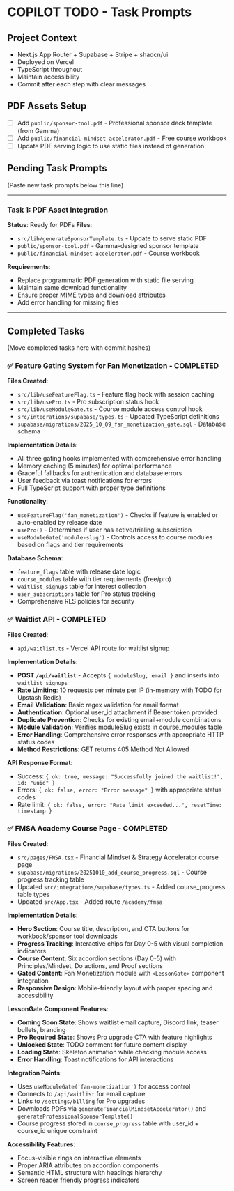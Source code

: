 # COPILOT TODO - Task Prompts

## Project Context
- Next.js App Router + Supabase + Stripe + shadcn/ui
- Deployed on Vercel
- TypeScript throughout
- Maintain accessibility
- Commit after each step with clear messages

## PDF Assets Setup
- [ ] Add `public/sponsor-tool.pdf` - Professional sponsor deck template (from Gamma)
- [ ] Add `public/financial-mindset-accelerator.pdf` - Free course workbook
- [ ] Update PDF serving logic to use static files instead of generation

## Pending Task Prompts
(Paste new task prompts below this line)

---

### Task 1: PDF Asset Integration
**Status**: Ready for PDFs
**Files**: 
- `src/lib/generateSponsorTemplate.ts` - Update to serve static PDF
- `public/sponsor-tool.pdf` - Gamma-designed sponsor template
- `public/financial-mindset-accelerator.pdf` - Course workbook

**Requirements**:
- Replace programmatic PDF generation with static file serving
- Maintain same download functionality
- Ensure proper MIME types and download attributes
- Add error handling for missing files

---

## Completed Tasks
(Move completed tasks here with commit hashes)

### ✅ Feature Gating System for Fan Monetization - COMPLETED
**Files Created**:
- `src/lib/useFeatureFlag.ts` - Feature flag hook with session caching
- `src/lib/usePro.ts` - Pro subscription status hook
- `src/lib/useModuleGate.ts` - Course module access control hook
- `src/integrations/supabase/types.ts` - Updated TypeScript definitions
- `supabase/migrations/2025_10_09_fan_monetization_gate.sql` - Database schema

**Implementation Details**:
- All three gating hooks implemented with comprehensive error handling
- Memory caching (5 minutes) for optimal performance
- Graceful fallbacks for authentication and database errors
- User feedback via toast notifications for errors
- Full TypeScript support with proper type definitions

**Functionality**:
- `useFeatureFlag('fan_monetization')` - Checks if feature is enabled or auto-enabled by release date
- `usePro()` - Determines if user has active/trialing subscription
- `useModuleGate('module-slug')` - Controls access to course modules based on flags and tier requirements

**Database Schema**:
- `feature_flags` table with release date logic
- `course_modules` table with tier requirements (free/pro)
- `waitlist_signups` table for interest collection
- `user_subscriptions` table for Pro status tracking
- Comprehensive RLS policies for security

### ✅ Waitlist API - COMPLETED  
**Files Created**:
- `api/waitlist.ts` - Vercel API route for waitlist signup

**Implementation Details**:
- **POST `/api/waitlist`** - Accepts `{ moduleSlug, email }` and inserts into `waitlist_signups`
- **Rate Limiting**: 10 requests per minute per IP (in-memory with TODO for Upstash Redis)
- **Email Validation**: Basic regex validation for email format
- **Authentication**: Optional user_id attachment if Bearer token provided
- **Duplicate Prevention**: Checks for existing email+module combinations
- **Module Validation**: Verifies moduleSlug exists in course_modules table
- **Error Handling**: Comprehensive error responses with appropriate HTTP status codes
- **Method Restrictions**: GET returns 405 Method Not Allowed

**API Response Format**:
- Success: `{ ok: true, message: "Successfully joined the waitlist!", id: "uuid" }`
- Errors: `{ ok: false, error: "Error message" }` with appropriate status codes
- Rate limit: `{ ok: false, error: "Rate limit exceeded...", resetTime: timestamp }`

### ✅ FMSA Academy Course Page - COMPLETED
**Files Created**:
- `src/pages/FMSA.tsx` - Financial Mindset & Strategy Accelerator course page
- `supabase/migrations/20251010_add_course_progress.sql` - Course progress tracking table
- Updated `src/integrations/supabase/types.ts` - Added course_progress table types
- Updated `src/App.tsx` - Added route `/academy/fmsa`

**Implementation Details**:
- **Hero Section**: Course title, description, and CTA buttons for workbook/sponsor tool downloads
- **Progress Tracking**: Interactive chips for Day 0-5 with visual completion indicators
- **Course Content**: Six accordion sections (Day 0-5) with Principles/Mindset, Do actions, and Proof sections
- **Gated Content**: Fan Monetization module with `<LessonGate>` component integration
- **Responsive Design**: Mobile-friendly layout with proper spacing and accessibility

**LessonGate Component Features**:
- **Coming Soon State**: Shows waitlist email capture, Discord link, teaser bullets, branding
- **Pro Required State**: Shows Pro upgrade CTA with feature highlights  
- **Unlocked State**: TODO comment for future content display
- **Loading State**: Skeleton animation while checking module access
- **Error Handling**: Toast notifications for API interactions

**Integration Points**:
- Uses `useModuleGate('fan-monetization')` for access control
- Connects to `/api/waitlist` for email capture
- Links to `/settings/billing` for Pro upgrades
- Downloads PDFs via `generateFinancialMindsetAccelerator()` and `generateProfessionalSponsorTemplate()`
- Course progress stored in `course_progress` table with user_id + course_id unique constraint

**Accessibility Features**:
- Focus-visible rings on interactive elements
- Proper ARIA attributes on accordion components
- Semantic HTML structure with headings hierarchy
- Screen reader friendly progress indicators
